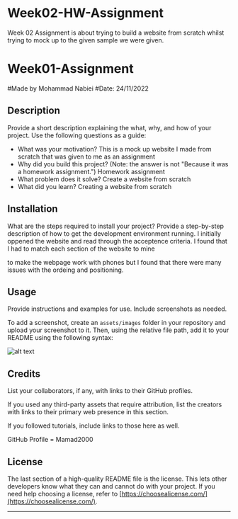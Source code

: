 # Week02-HW-Assignment
Week 02 Assignment is about trying to build a website from scratch whilst trying to mock up to the given sample we were given.

# Week01-Assignment



#Made by Mohammad Nabiei
#Date: 24/11/2022

## Description

Provide a short description explaining the what, why, and how of your project. Use the following questions as a guide:

- What was your motivation?
This is a mock up website I made from scratch that was given to me as an assignment
- Why did you build this project? (Note: the answer is not "Because it was a homework assignment.")
Homework assignment
- What problem does it solve?
Create a website from scratch
- What did you learn?
Creating a website from scratch


## Installation

What are the steps required to install your project? Provide a step-by-step description of how to get the development environment running.
I initially oppened the website and read through the acceptence criteria. I found that I had to match each section
of the website to mine

to make the webpage work with phones but I found that there were many issues with the ordeing and positioning.

## Usage

Provide instructions and examples for use. Include screenshots as needed.

To add a screenshot, create an `assets/images` folder in your repository and upload your screenshot to it. Then, using the relative file path, add it to your README using the following syntax:


![alt text](assets/images/screenshot.png)

## Credits

List your collaborators, if any, with links to their GitHub profiles.

If you used any third-party assets that require attribution, list the creators with links to their primary web presence in this section.

If you followed tutorials, include links to those here as well.

GitHub Profile = Mamad2000

## License

The last section of a high-quality README file is the license. This lets other developers know what they can and cannot do with your project. If you need help choosing a license, refer to [https://choosealicense.com/](https://choosealicense.com/).

---
